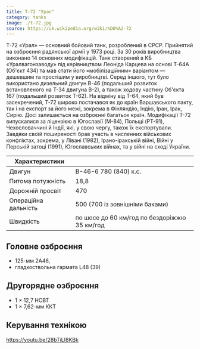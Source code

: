 ```yaml
---
title: Т-72 "Урал"
category: tanks
image: ./t-72.jpg
source: https://uk.wikipedia.org/wiki/%D0%A2-72
---
```


Т-72 «Урал» — основний бойовий танк, розроблений в СРСР. Прийнятий на озброєння радянської армії у 1973 році. За 30 років виробництва виконано 14 основних модифікацій. Танк створений в КБ «Уралвагонзаводу» під керівництвом Леоніда Карцева на основі Т-64А (Об'єкт 434) та мав стати його «мобілізаційним» варіантом — дешевшим та простішим у виробництві. Серед іншого, тут було використано дизельний двигун В-46 (подальший розвиток встановленого на Т-34 двигуна В-2), а також ходову частину Об'єкта 167 (подальший розвиток Т-62). На відміну від Т-64, який був засекречений, Т-72 широко постачався як до країн Варшавського пакту, так і на експорт за його межі, зокрема в Фінляндію, Індію, Іран, Ірак, Сирію. Досі залишається на озброєнні багатьох країн. Модифікації Т-72 випускалися за ліцензією в Югославії (M-84), Польщі (PT-91), Чехословаччині й Індії, які, у свою чергу, також їх експортували. Завдяки своїй поширеності брав участь в численних військових конфліктах, зокрема, у Лівані (1982), Ірано-іракській війні, Війні у Перській затоці (1991), Югославських війнах, та у війні на сході України.

| Характеристики       |                                              |
| -------------------- | -------------------------------------------- |
| Двигун               | В-46-6 780 (840) к.с.                        |
| Питома потужність    | 18,8                                         |
| Дорожній просвіт     | 470                                          |
| Операційна дальність | 500 (700 із зовнішніми баками)               |
| Швидкість            | по шосе до 60 км/год по бездоріжжю 35 км/год |

## Головне озброєння

-   125-мм 2А46, 
-   гладкоствольна гармата L48 (39)

## Другорядне озброєння

-   1 × 12,7 НСВТ
-   1 × 7,62-мм ККТ

## Керування технікою

https://youtu.be/28bTiLI8KBk
